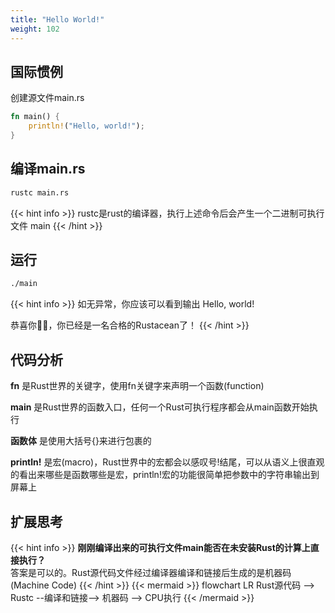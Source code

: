 ```yaml
---
title: "Hello World!"
weight: 102
---
```

## 国际惯例
创建源文件main.rs
``` rust
fn main() {
    println!("Hello, world!");
}
```
## 编译main.rs
``` bash
rustc main.rs
```
{{< hint info >}}
rustc是rust的编译器，执行上述命令后会产生一个二进制可执行文件 main
{{< /hint >}}



## 运行
``` bash
./main
```
{{< hint info >}}
如无异常，你应该可以看到输出 Hello, world!

恭喜你:tada::tada:，你已经是一名合格的Rustacean了！
{{< /hint >}}



## 代码分析
**fn** 是Rust世界的关键字，使用fn关键字来声明一个函数(function)

**main** 是Rust世界的函数入口，任何一个Rust可执行程序都会从main函数开始执行

**函数体** 是使用大括号{}来进行包裹的

**println!** 是宏(macro)，Rust世界中的宏都会以感叹号!结尾，可以从语义上很直观的看出来哪些是函数哪些是宏，println!宏的功能很简单把参数中的字符串输出到屏幕上

## 扩展思考
{{< hint info >}}
**刚刚编译出来的可执行文件main能否在未安装Rust的计算上直接执行？**  
答案是可以的。Rust源代码文件经过编译器编译和链接后生成的是机器码(Machine Code)
{{< /hint >}}
{{< mermaid >}}
flowchart LR
    Rust源代码 --> Rustc --编译和链接--> 机器码 --> CPU执行
{{< /mermaid >}}
